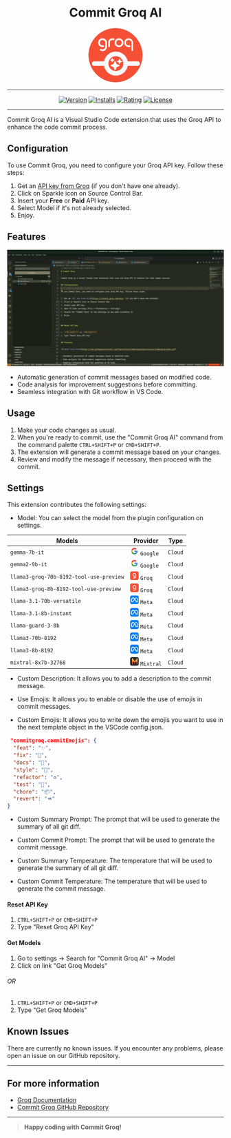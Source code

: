 <div align="center">

# Commit Groq AI

<img src="assets/icon.png" width="25%">

---

[![Version][version-badge]][marketplace-url]
[![Installs][installs-badge]][marketplace-url]
[![Rating][rating-badge]][marketplace-url]
[![License][license-badge]][license-url]

[version-badge]: https://img.shields.io/visual-studio-marketplace/v/DavideLadisa.commitgroq?style=for-the-badge
[installs-badge]: https://img.shields.io/visual-studio-marketplace/i/DavideLadisa.commitgroq?style=for-the-badge&color=red
[rating-badge]: https://img.shields.io/visual-studio-marketplace/r/DavideLadisa.commitgroq?style=for-the-badge
[license-badge]: https://img.shields.io/github/license/FrancoStino/commitgroq?style=for-the-badge
[marketplace-url]: https://marketplace.visualstudio.com/items?itemName=DavideLadisa.commitgroq
[license-url]: https://github.com/FrancoStino/commitgroq/blob/main/LICENSE

</div>

---

Commit Groq AI is a Visual Studio Code extension that uses the Groq API to enhance the code commit process.

## Configuration

To use Commit Groq, you need to configure your Groq API key. Follow these steps:

1. Get an [API key from Groq](https://console.groq.com/keys) (if you don't have one already).
2. Click on Sparkle icon on Source Control Bar.
3. Insert your **Free** or **Paid** API key.
4. Select Model if it's not already selected.
5. Enjoy.

## Features

![Commit Groq Demo](https://raw.githubusercontent.com/FrancoStino/commitgroq/main/assets/commitgroq-demo.gif)

-   Automatic generation of commit messages based on modified code.
-   Code analysis for improvement suggestions before committing.
-   Seamless integration with Git workflow in VS Code.

## Usage

1. Make your code changes as usual.
2. When you're ready to commit, use the "Commit Groq AI" command from the command palette `CTRL+SHIFT+P` or `CMD+SHIFT+P`.
3. The extension will generate a commit message based on your changes.
4. Review and modify the message if necessary, then proceed with the commit.

## Settings

This extension contributes the following settings:

-   Model: You can select the model from the plugin configuration on settings.

<table>
    <thead>
        <tr>
            <th>Models</th>
            <th>Provider</th>
            <th>Type</th>
        </tr>
    </thead>
    <tbody>
        <tr>
            <td><code>gemma-7b-it</code></td>
            <td><img src="/assets/google.webp" width="20"/>
            <code>Google</code></td>
            <td><code>Cloud</code></td>
        </tr>
        <tr>
            <td><code>gemma2-9b-it</code></td>
            <td><img src="/assets/google.webp" width="20"/>
            <code>Google</code></td>
            <td><code>Cloud</code></td>
        </tr>
        <tr>
            <td><code>llama3-groq-70b-8192-tool-use-preview</code></td>
            <td><img src="/assets/groq.webp" width="20"/>
            <code>Groq</code></td>
            <td><code>Cloud</code></td>
        </tr>
        <tr>
            <td><code>llama3-groq-8b-8192-tool-use-preview</code></td>
            <td><img src="/assets/groq.webp" width="20"/>
            <code>Groq</code></td>
            <td><code>Cloud</code></td>
        </tr>
        <tr>
            <td><code>llama-3.1-70b-versatile</code></td>
            <td><img src="/assets/meta.webp" width="20"/>
            <code>Meta</code></td>
            <td><code>Cloud</code></td>
        </tr>
        <tr>
            <td><code>llama-3.1-8b-instant</code></td>
            <td><img src="/assets/meta.webp" width="20"/>
            <code>Meta</code></td>
            <td><code>Cloud</code></td>
        </tr>
        <tr>
            <td><code>llama-guard-3-8b</code></td>
            <td><img src="/assets/meta.webp" width="20"/>
            <code>Meta</code></td>
            <td><code>Cloud</code></td>
        </tr>
        <tr>
            <td><code>llama3-70b-8192</code></td>
            <td><img src="/assets/meta.webp" width="20"/>
            <code>Meta</code></td>
            <td><code>Cloud</code></td>
        </tr>
        <tr>
            <td><code>llama3-8b-8192</code></td>
            <td><img src="/assets/meta.webp" width="20"/>
            <code>Meta</code></td>
            <td><code>Cloud</code></td>
        </tr>
        <tr>
            <td><code>mixtral-8x7b-32768</code></td>
            <td><img src="/assets/mistral-ai.webp" width="20"/>
            <code>Mixtral</code></td>
            <td><code>Cloud</code></td>
        </tr>
    </tbody>
</table>

-   Custom Description: It allows you to add a description to the commit message.

-   Use Emojis: It allows you to enable or disable the use of emojis in commit messages.

-   Custom Emojis: It allows you to write down the emojis you want to use in the next template object in the VSCode config.json.

```json
 "commitgroq.commitEmojis": {
  "feat": "✨",
  "fix": "🐛",
  "docs": "📝",
  "style": "💎",
  "refactor": "♻️",
  "test": "🧪",
  "chore": "📦",
  "revert": "⏪"
}
```

-   Custom Summary Prompt: The prompt that will be used to generate the summary of all git diff.

-   Custom Commit Prompt: The prompt that will be used to generate the commit message.

-   Custom Summary Temperature: The temperature that will be used to generate the summary of all git diff.

-   Custom Commit Temperature: The temperature that will be used to generate the commit message.

#### Reset API Key

1. `CTRL+SHIFT+P` or `CMD+SHIFT+P`
2. Type "Reset Groq API Key"

#### Get Models

1. Go to settings -> Search for "Commit Groq AI" -> Model
2. Click on link "Get Groq Models"

###### OR

1. `CTRL+SHIFT+P` or `CMD+SHIFT+P`
2. Type "Get Groq Models"

## Known Issues

There are currently no known issues. If you encounter any problems, please open an issue on our GitHub repository.

---

## For more information

-   [Groq Documentation](https://www.groq.com/docs)
-   [Commit Groq GitHub Repository](https://github.com/>FrancoStino/commitgroq)

---

> **Happy coding with Commit Groq!**
